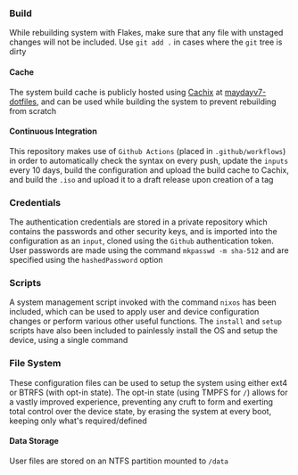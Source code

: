 ### Build
While rebuilding system with Flakes, make sure that any file with unstaged changes will not be included. Use `git add .` in cases where the `git` tree is dirty

#### Cache
The system build cache is publicly hosted using [Cachix](https://www.cachix.org) at [maydayv7-dotfiles](https://app.cachix.org/cache/maydayv7-dotfiles), and can be used while building the system to prevent rebuilding from scratch

#### Continuous Integration
This repository makes use of `Github Actions` (placed in `.github/workflows`) in order to automatically check the syntax on every push, update the `inputs` every 10 days, build the configuration and upload the build cache to Cachix, and build the `.iso` and upload it to a draft release upon creation of a tag

### Credentials
The authentication credentials are stored in a private repository which contains the passwords and other security keys, and is imported into the configuration as an `input`, cloned using the `Github` authentication token. User passwords are made using the command `mkpasswd -m sha-512` and are specified using the `hashedPassword` option

### Scripts
A system management script invoked with the command `nixos` has been included, which can be used to apply user and device configuration changes or perform various other useful functions. The `install` and `setup` scripts have also been included to painlessly install the OS and setup the device, using a single command

### File System
These configuration files can be used to setup the system using either ext4 or BTRFS (with opt-in state). The opt-in state (using TMPFS for `/`) allows for a vastly improved experience, preventing any cruft to form and exerting total control over the device state, by erasing the system at every boot, keeping only what's required/defined

#### Data Storage
User files are stored on an NTFS partition mounted to `/data`